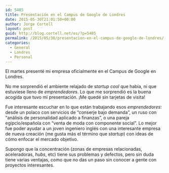 ```yaml
---
id: 5485
title: Presentación en el Campus de Google de Londres
date: 2015-05-30T21:01:50+00:00
author: Jorge Cortell
layout: post
guid: http://blog.cortell.net/es/?p=5485
permalink: /2015/05/30/presentacion-en-el-campus-de-google-de-londres/
categories:
  - General
  - Londres
  - Personal
---
```

El martes presenté mi empresa oficialmente en el Campus de Google en Londres.

No me sorprendió el ambiente relajado de _startup cool_ que había, ni que estuviese lleno de _emprendedores_. Lo que me sorprendió es la buena acogida que tuvo mi presentación. ¡Me quedé sin tarjetas de visita!

Fue interesante escuchar en lo que están trabajando esos _emprendedores_: desde un polaco con servicios de &#8220;conserje bajo demanda&#8221;, un ruso con &#8220;análisis de personalidad aplicado a finanzas&#8221;, o una pareja egipcio/española con &#8220;venta de moda con componente social&#8221;. Lo mejor fue poder ayudar a un joven ingeniero inglés con una interesante empresa de nueva creación (me gusta más el término que _startup_) con ideas de cómo enfocar el mercado objetivo.

Supongo que la concentración (zonas de empresas relacionadas, aceleradoras, _hubs_, etc) tiene sus problemas y defectos, pero sin duda tiene varias ventajas, como que no das un paso sin conocer a gente con proyectos interesantes.